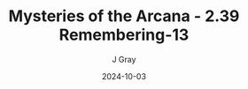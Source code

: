 ---
title: 'Mysteries of the Arcana - 2.39 Remembering-13'
alt: 'Mysteries of the Arcana'
date: '2024-10-03'
author: 'J Gray'
artist: 'Keira'
---